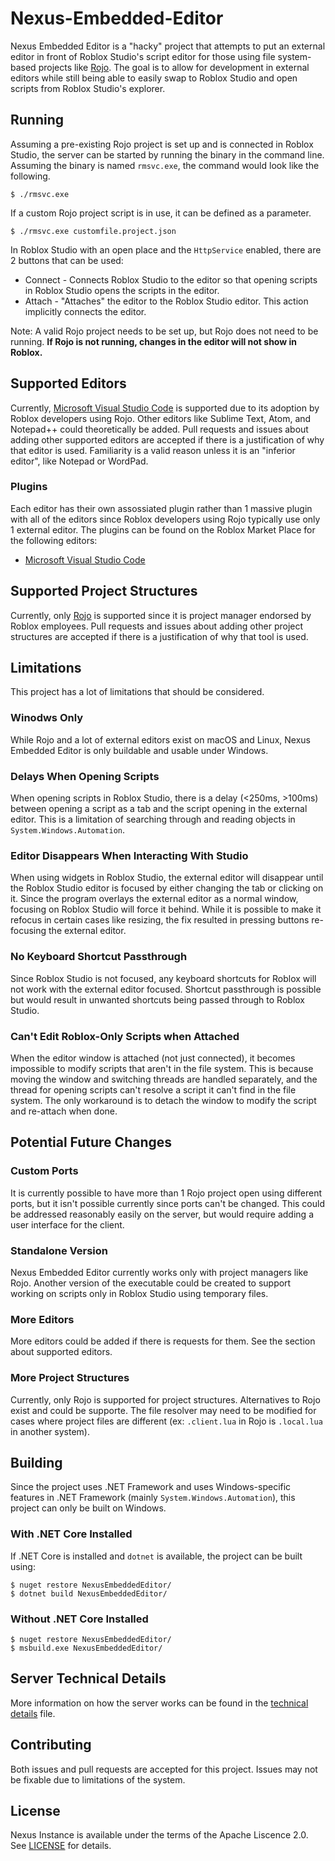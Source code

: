 # Nexus-Embedded-Editor
Nexus Embedded Editor is a "hacky" project that attempts to
put an external editor in front of Roblox Studio's script
editor for those using file system-based projects like
[Rojo](https://github.com/rojo-rbx/rojo). The goal is to allow
for development in external editors while still being able to easily
swap to Roblox Studio and open scripts from Roblox Studio's explorer.

## Running
Assuming a pre-existing Rojo project is set up and is connected in
Roblox Studio, the server can be started by running the binary in
the command line. Assuming the binary is named `rmsvc.exe`, the command
would look like the following.
```
$ ./rmsvc.exe
```

If a custom Rojo project script is in use, it can be defined as a parameter.
```
$ ./rmsvc.exe customfile.project.json
```

In Roblox Studio with an open place and the `HttpService` enabled, there are
2 buttons that can be used:
* Connect - Connects Roblox Studio to the editor so that opening scripts in Roblox Studio opens the scripts in the editor.
* Attach - "Attaches" the editor to the Roblox Studio editor. This action implicitly connects the editor.

Note: A valid Rojo project needs to be set up, but Rojo does not need
to be running. **If Rojo is not running, changes in the editor will not
show in Roblox.**

## Supported Editors
Currently, [Microsoft Visual Studio Code](https://code.visualstudio.com/) is
supported due to its adoption by Roblox developers using Rojo. Other editors
like Sublime Text, Atom, and Notepad++ could theoretically be added. Pull requests
and issues about adding other supported editors are accepted if there is a justification
of why that editor is used. Familiarity is a valid reason unless it is an "inferior editor",
like Notepad or WordPad.

### Plugins
Each editor has their own assossiated plugin rather than 1 massive plugin with
all of the editors since Roblox developers using Rojo typically use only 1 external editor.
The plugins can be found on the Roblox Market Place for the following editors:
* [Microsoft Visual Studio Code](https://www.roblox.com/library/4790916291/Nexus-Embedded-VS-Code)

## Supported Project Structures
Currently, only [Rojo](https://github.com/rojo-rbx/rojo) is supported
since it is project manager endorsed by Roblox employees. Pull requests
and issues about adding other project structures are accepted if there is
a justification of why that tool is used.

## Limitations
This project has a lot of limitations that should be considered.

### Winodws Only
While Rojo and a lot of external editors exist on macOS and Linux,
Nexus Embedded Editor is only buildable and usable under Windows.

### Delays When Opening Scripts
When opening scripts in Roblox Studio, there is a delay (<250ms, >100ms)
between opening a script as a tab and the script opening in the external
editor. This is a limitation of searching through and reading objects in
`System.Windows.Automation`.

### Editor Disappears When Interacting With Studio
When using widgets in Roblox Studio, the external editor will disappear
until the Roblox Studio editor is focused by either changing the tab or
clicking on it. Since the program overlays the external editor as a normal
window, focusing on Roblox Studio will force it behind. While it is possible
to make it refocus in certain cases like resizing, the fix resulted in pressing
buttons re-focusing the external editor.

### No Keyboard Shortcut Passthrough
Since Roblox Studio is not focused, any keyboard shortcuts for Roblox will
not work with the external editor focused. Shortcut passthrough is possible but
would result in unwanted shortcuts being passed through to Roblox Studio.

### Can't Edit Roblox-Only Scripts when Attached
When the editor window is attached (not just connected), it becomes impossible
to modify scripts that aren't in the file system. This is because moving the window
and switching threads are handled separately, and the thread for opening scripts
can't resolve a script it can't find in the file system. The only workaround
is to detach the window to modify the script and re-attach when done. 

## Potential Future Changes
### Custom Ports
It is currently possible to have more than 1 Rojo project open using
different ports, but it isn't possible currently since ports can't be changed.
This could be addressed reasonably easily on the server, but would require adding
a user interface for the client.

### Standalone Version
Nexus Embedded Editor currently works only with project managers like Rojo.
Another version of the executable could be created to support working on
scripts only in Roblox Studio using temporary files.

### More Editors
More editors could be added if there is requests for them. See the section
about supported editors.

### More Project Structures
Currently, only Rojo is supported for project structures. Alternatives to Rojo
exist and could be supporte. The file resolver may need to be modified for
cases where project files are different (ex: `.client.lua` in Rojo is `.local.lua`
in another system).

## Building
Since the project uses .NET Framework and uses Windows-specific features in .NET
Framework (mainly `System.Windows.Automation`), this project can only be built
on Windows.

### With .NET Core Installed
If .NET Core is installed and `dotnet` is available, the project can be built using:
```
$ nuget restore NexusEmbeddedEditor/
$ dotnet build NexusEmbeddedEditor/
```

### Without .NET Core Installed
```
$ nuget restore NexusEmbeddedEditor/
$ msbuild.exe NexusEmbeddedEditor/
```

## Server Technical Details
More information on how the server works can be found in the
[technical details](technical-details.md) file.

## Contributing
Both issues and pull requests are accepted for this project. Issues may not be
fixable due to limitations of the system.

## License
Nexus Instance is available under the terms of the Apache 
Liscence 2.0. See [LICENSE](LICENSE) for details.